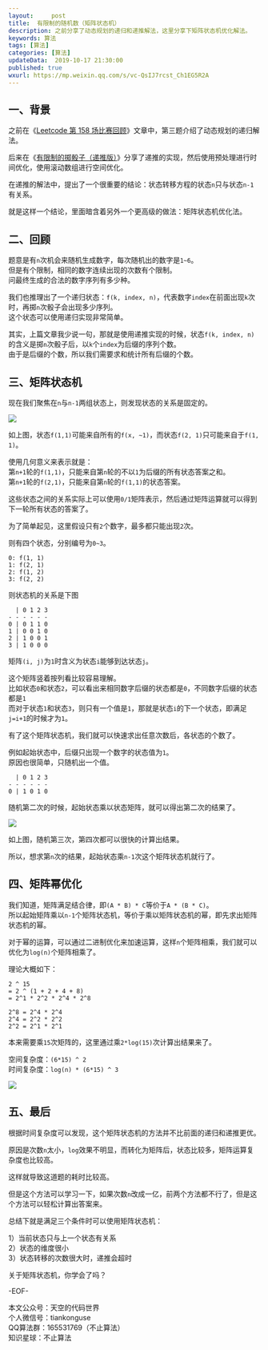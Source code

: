 ```yaml
---   
layout:     post  
title:  有限制的随机数（矩阵状态机）
description: 之前分享了动态规划的递归和递推解法，这里分享下矩阵状态机优化解法。  
keywords: 算法 
tags: [算法]    
categories: [算法]  
updateData:  2019-10-17 21:30:00  
published: true  
wxurl: https://mp.weixin.qq.com/s/vc-QsIJ7rcst_Ch1EG5R2A  
---  
```



## 一、背景  


之前在《[Leetcode 第 158 场比赛回顾](https://mp.weixin.qq.com/s/G5in4o97C9IDbvyhmUPT_w)》文章中，第三题介绍了动态规划的递归解法。  

后来在《[有限制的掷骰子（递推版）](https://mp.weixin.qq.com/s/0L3US2Hyl9em8lJlHOAZjA)》分享了递推的实现，然后使用预处理进行时间优化，使用滚动数组进行空间优化。  


在递推的解法中，提出了一个很重要的结论：状态转移方程的状态`n`只与状态`n-1`有关系。  


就是这样一个结论，里面暗含着另外一个更高级的做法：矩阵状态机优化法。  



## 二、回顾  


题意是有`n`次机会来随机生成数字，每次随机出的数字是`1~6`。  
但是有个限制，相同的数字连续出现的次数有个限制。  
问最终生成的合法的数字序列有多少种。  



我们也推理出了一个递归状态：`f(k, index, n)`，代表数字`index`在前面出现`k`次时，再掷`n`次骰子会出现多少序列。  
这个状态可以使用递归实现非常简单。  


其实，上篇文章我少说一句，那就是使用递推实现的时候，状态`f(k, index, n)`的含义是掷`n`次骰子后，以`k`个`index`为后缀的序列个数。  
由于是后缀的个数，所以我们需要求和统计所有后缀的个数。  



## 三、矩阵状态机  


现在我们聚焦在`n`与`n-1`两组状态上，则发现状态的关系是固定的。  


![](//res2019.tiankonguse.com/images/2019/10/17/001.jpg)


如上图，状态`f(1,1)`可能来自所有的`f(x, ~1)`，而状态`f(2, 1)`只可能来自于`f(1, 1)`。  


使用几何意义来表示就是：  
第`n+1`轮的`f(1,1)`，只能来自第`n`轮的不以`1`为后缀的所有状态答案之和。  
第`n+1`轮的`f(2,1)`，只能来自第`n`轮的`f(1,1)`的状态答案。  


这些状态之间的关系实际上可以使用`0/1`矩阵表示，然后通过矩阵运算就可以得到下一轮所有状态的答案了。  


为了简单起见，这里假设只有`2`个数字，最多都只能出现`2`次。  


则有四个状态，分别编号为`0~3`。  


```
0: f(1, 1)
1: f(2, 1)
2: f(1, 2)
3: f(2, 2)
```


则状态机的关系是下图  


```
  | 0 1 2 3
- - - - - -
0 | 0 1 1 0
1 | 0 0 1 0
2 | 1 0 0 1
3 | 1 0 0 0
```


矩阵`(i, j)`为`1`时含义为状态`i`能够到达状态`j`。  


这个矩阵竖着按列看比较容易理解。  
比如状态`0`和状态`2`，可以看出来相同数字后缀的状态都是`0`，不同数字后缀的状态都是`1`  
而对于状态`1`和状态`3`，则只有一个值是`1`，那就是状态`i`的下一个状态，即满足`j=i+1`的时候才为`1`。  



有了这个矩阵状态机，我们就可以快速求出任意次数后，各状态的个数了。  



例如起始状态中，后缀只出现一个数字的状态值为`1`。  
原因也很简单，只随机出一个值。  


```
  | 0 1 2 3
- - - - - -
0 | 1 0 1 0
```


随机第二次的时候，起始状态乘以状态矩阵，就可以得出第二次的结果了。  


![](//res2019.tiankonguse.com/images/2019/10/17/003.jpg)


如上图，随机第三次，第四次都可以很快的计算出结果。  


所以，想求第`n`次的结果，起始状态乘`n-1`次这个矩阵状态机就行了。  


## 四、矩阵幂优化  


我们知道，矩阵满足结合律，即`(A * B) * C`等价于`A * (B * C)`。  
所以起始矩阵乘以`n-1`个矩阵状态机，等价于乘以矩阵状态机的幂，即先求出矩阵状态机的幂。  


对于幂的运算，可以通过二进制优化来加速运算，这样`n`个矩阵相乘，我们就可以优化为`log(n)`个矩阵相乘了。  


理论大概如下：  


```
2 ^ 15
= 2 ^ (1 + 2 + 4 + 8)
= 2^1 * 2^2 * 2^4 * 2^8

2^8 = 2^4 * 2^4
2^4 = 2^2 * 2^2
2^2 = 2^1 * 2^1
```

本来需要乘`15`次矩阵的，这里通过乘`2*log(15)`次计算出结果来了。  


空间复杂度：`(6*15) ^ 2`  
时间复杂度：`log(n) * (6*15) ^ 3`  


![](//res2019.tiankonguse.com/images/2019/10/17/003.png)


## 五、最后  


根据时间复杂度可以发现，这个矩阵状态机的方法并不比前面的递归和递推更优。  


原因是次数`n`太小，`log`效果不明显，而转化为矩阵后，状态比较多，矩阵运算复杂度也比较高。  


这样就导致这道题的耗时比较高。  


但是这个方法可以学习一下，如果次数`n`改成一亿，前两个方法都不行了，但是这个方法可以轻松计算出答案来。  


总结下就是满足三个条件时可以使用矩阵状态机：  


1）当前状态只与上一个状态有关系  
2）状态的维度很小  
3）状态转移的次数很大时，递推会超时  


关于矩阵状态机，你学会了吗？  



-EOF-  


本文公众号：天空的代码世界  
个人微信号：tiankonguse  
QQ算法群：165531769（不止算法）  
知识星球：不止算法  

